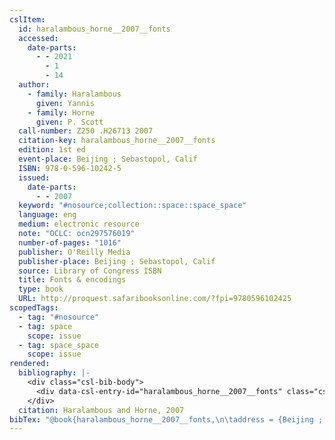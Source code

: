 ```yaml
---
cslItem:
  id: haralambous_horne__2007__fonts
  accessed:
    date-parts:
      - - 2021
        - 1
        - 14
  author:
    - family: Haralambous
      given: Yannis
    - family: Horne
      given: P. Scott
  call-number: Z250 .H26713 2007
  citation-key: haralambous_horne__2007__fonts
  edition: 1st ed
  event-place: Beijing ; Sebastopol, Calif
  ISBN: 978-0-596-10242-5
  issued:
    date-parts:
      - - 2007
  keyword: "#nosource;collection::space::space_space"
  language: eng
  medium: electronic resource
  note: "OCLC: ocn297576019"
  number-of-pages: "1016"
  publisher: O'Reilly Media
  publisher-place: Beijing ; Sebastopol, Calif
  source: Library of Congress ISBN
  title: Fonts & encodings
  type: book
  URL: http://proquest.safaribooksonline.com/?fpi=9780596102425
scopedTags:
  - tag: "#nosource"
  - tag: space
    scope: issue
  - tag: space_space
    scope: issue
rendered:
  bibliography: |-
    <div class="csl-bib-body">
      <div data-csl-entry-id="haralambous_horne__2007__fonts" class="csl-entry">Haralambous, Y. and Horne, P.S. 2007 <i>Fonts &#38; encodings</i> [electronic resource]. 1st ed. Beijing ; Sebastopol, Calif: O’Reilly Media. Available at: http://proquest.safaribooksonline.com/?fpi=9780596102425 (Accessed: January 14, 2021).</div>
    </div>
  citation: Haralambous and Horne, 2007
bibTex: "@book{haralambous_horne__2007__fonts,\n\taddress = {Beijing ; Sebastopol, Calif},\n\tauthor = {Haralambous, Yannis and Horne, P. Scott},\n\tedition = {1st ed},\n\tyear = {2007},\n\tnote = {OCLC: ocn297576019},\n\tpublisher = {O'Reilly Media},\n\ttitle = {Fonts & encodings},\n}\n\n"
---
```

